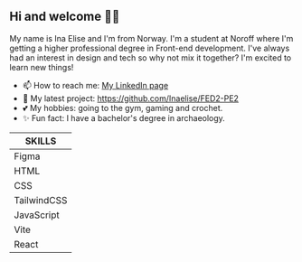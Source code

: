 ## Hi and welcome 👋✨

My name is Ina Elise and I'm from Norway. I'm a student at Noroff where I'm getting a higher professional degree in Front-end development.
I've always had an interest in design and tech so why not mix it together? I'm excited to learn new things!

- 📫 How to reach me: [My LinkedIn page](https://www.linkedin.com/in/ina-elise-flom-b55433311/)
- 💾 My latest project: https://github.com/Inaelise/FED2-PE2
- 💕 My hobbies: going to the gym, gaming and crochet.
- ✨ Fun fact: I have a bachelor's degree in archaeology.

|     SKILLS    |
|---------------|
|     Figma     |
|      HTML     |
|      CSS      |
|  TailwindCSS  |
|   JavaScript  |
|     Vite      |
|     React     |

